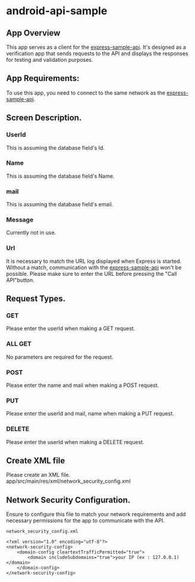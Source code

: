 # android-api-sample
## App Overview
This app serves as a client for the [express-sample-api](https://github.com/kazu09/express-sample-api). It's designed as a verification app that sends requests to the API and displays the responses for testing and validation purposes.

## App Requirements:
To use this app, you need to connect to the same network as the [express-sample-api](https://github.com/kazu09/express-sample-api).

## Screen Description.
### UserId
  This is assuming the database field's Id.
### Name
  This is assuming the database field's Name.
### mail
  This is assuming the database field's email.
### Message
  Currently not in use.
### Url
  It is necessary to match the URL log displayed when Express is started.
  Without a match, communication with the [express-sample-api](https://github.com/kazu09/express-sample-api) won't be possible.
  Please make sure to enter the URL before pressing the "Call API"button.

## Request Types.
### GET
Please enter the userId when making a GET request.
### ALL GET
No parameters are required for the request.
### POST
Please enter the name and mail when making a POST request.
### PUT
Please enter the userId and mail, name when making a PUT request.
### DELETE
Please enter the userId when making a DELETE request.

## Create XML file
Please create an XML file.<br>
app/src/main/res/xml/network_security_config.xml<br>

## Network Security Configuration.
Ensure to configure this file to match your network requirements and add necessary permissions for the app to communicate with the API.
```
network_security_config.xml

<?xml version="1.0" encoding="utf-8"?>
<network-security-config>
    <domain-config cleartextTrafficPermitted="true">
        <domain includeSubdomains="true">your IP (ex : 127.0.0.1)</domain>
    </domain-config>
</network-security-config>
```
